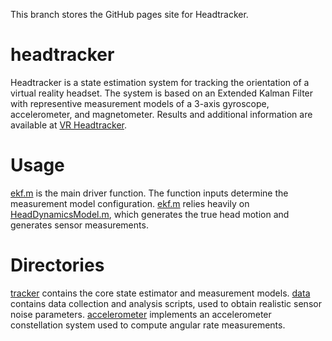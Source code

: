 This branch stores the GitHub pages site for Headtracker.

# headtracker
Headtracker is a state estimation system for tracking the orientation of a
virtual reality headset. The system is based on an Extended Kalman Filter with
representive measurement models of a 3-axis gyroscope, accelerometer, and
magnetometer. Results and additional information are available at 
[VR Headtracker](https://mbanderson.github.io/headtracker/).

# Usage
[ekf.m](https://github.com/mbanderson/headtracker/blob/master/src/tracker/Filter/ekf.m) is the main driver function. The function
inputs determine the measurement model configuration. [ekf.m](https://github.com/mbanderson/headtracker/blob/master/src/tracker/Filter/ekf.m) 
relies heavily on [HeadDynamicsModel.m](https://github.com/mbanderson/headtracker/blob/master/src/tracker/Dynamics/HeadDynamicsModel.m), 
which generates the true head motion and generates sensor measurements.

# Directories
[tracker](https://github.com/mbanderson/headtracker/tree/master/src/tracker) contains the core state estimator and measurement 
models. [data](https://github.com/mbanderson/headtracker/tree/master/src/data) contains data collection and analysis scripts, used 
to obtain realistic sensor noise parameters. [accelerometer](https://github.com/mbanderson/headtracker/tree/master/src/accelerometer) 
implements an accelerometer constellation system used to compute angular rate
measurements.